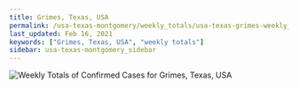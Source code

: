 ```yaml
---
title: Grimes, Texas, USA
permalink: /usa-texas-montgomery/weekly_totals/usa-texas-grimes-weekly_totals.html
last_updated: Feb 16, 2021
keywords: ["Grimes, Texas, USA", "weekly totals"]
sidebar: usa-texas-montgomery_sidebar
---
```


![Weekly Totals of Confirmed Cases for Grimes, Texas, USA](/covid_tracker/images/graphs/usa-texas-grimes-weekly_totals_graph.png)
